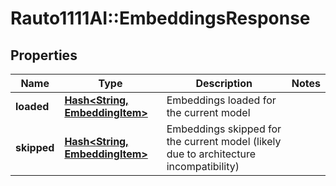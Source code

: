 # Rauto1111AI::EmbeddingsResponse

## Properties
Name | Type | Description | Notes
------------ | ------------- | ------------- | -------------
**loaded** | [**Hash&lt;String, EmbeddingItem&gt;**](EmbeddingItem.md) | Embeddings loaded for the current model | 
**skipped** | [**Hash&lt;String, EmbeddingItem&gt;**](EmbeddingItem.md) | Embeddings skipped for the current model (likely due to architecture incompatibility) | 

